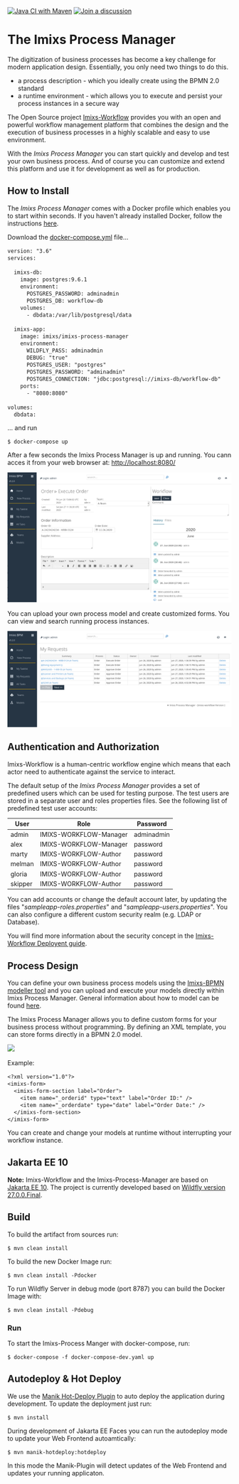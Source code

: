 [![Java CI with Maven](https://github.com/imixs/imixs-process-manager/actions/workflows/maven.yml/badge.svg)](https://github.com/imixs/imixs-process-manager/actions/workflows/maven.yml)
[![Join a discussion](https://img.shields.io/badge/discuss-on%20github-4CB697)](https://github.com/imixs/imixs-workflow/discussions)

# The Imixs Process Manager


The digitization of business processes has become a key challenge for modern application design.
Essentially, you only need two things to do this.

 - a process description - which you ideally create using the BPMN 2.0 standard
 - a runtime environment - which allows you to execute and persist your process instances in a secure way

The Open Source project [Imixs-Workflow](http://www.imixs.org) provides you with an open and powerful workflow management platform that combines the design and the execution of business processes in a highly scalable and easy to use environment.

With the *Imixs Process Manager* you can start quickly and develop and test your own business process. And of course you can customize and extend this platform and use it for development as well as for production.


## How to Install

The *Imixs Process Manager* comes with a Docker profile which enables you to start within  seconds. If you haven't already installed Docker, follow the instructions [here](https://docs.docker.com/get-docker/).

Download the [docker-compose.yml](https://raw.githubusercontent.com/imixs/imixs-process-manager/master/docker-compose.yml) file...

	version: "3.6"
	services:
	
	  imixs-db:
	    image: postgres:9.6.1
	    environment:
	      POSTGRES_PASSWORD: adminadmin
	      POSTGRES_DB: workflow-db
	    volumes: 
	      - dbdata:/var/lib/postgresql/data
	  
	  imixs-app:
	    image: imixs/imixs-process-manager
	    environment:
	      WILDFLY_PASS: adminadmin
	      DEBUG: "true"
	      POSTGRES_USER: "postgres"
	      POSTGRES_PASSWORD: "adminadmin"
	      POSTGRES_CONNECTION: "jdbc:postgresql://imixs-db/workflow-db"
	    ports:
	      - "8080:8080"
	
	volumes:
	  dbdata: 

... and run

	$ docker-compose up
	
After a few seconds the Imixs Process Manager is up and running. You cann acces it from your web browser at: [http://localhost:8080/](http://localhost:8080/)


<img src="./screen-002.png" />

You can upload your own process model and create customized forms. You can view and search running process instances.

<img src="./screen-001.png" />





## Authentication and Authorization

Imixs-Workflow is a human-centric workflow engine which means that each actor need to authenticate against the service to interact. 

The default setup of the *Imixs Process Manager* provides a set of predefined users which can be used for testing purpose. The test users are stored in a separate user and roles properties files.  See the following list of predefined test user accounts:

| User    | Role                   | Password |
|---------|------------------------|----------|
| admin   | IMIXS-WORKFLOW-Manager | adminadmin |
| alex    | IMIXS-WORKFLOW-Manager | password |
| marty   | IMIXS-WORKFLOW-Author  | password |
| melman  | IMIXS-WORKFLOW-Author  | password |
| gloria  | IMIXS-WORKFLOW-Author  | password |
| skipper | IMIXS-WORKFLOW-Author  | password |

You can add accounts or change the default account later, by updating the files "_sampleapp-roles.properties_" and "_sampleapp-users.properties_". You can also configure a different custom security realm (e.g. LDAP or Database).

You will find more information about the security concept in the [Imixs-Workflow Deployent guide](https://www.imixs.org/doc/deployment/index.html).



	
	
## Process Design

You can define your own business process models using the [Imixs-BPMN modeller tool](https://www.imixs.org/doc/modelling/index.html) and you can upload and execute your models directly within Imixs Process Manager. General information about how to model can be found [here](https://www.imixs.org/doc/modelling/howto.html). 

The Imixs Process Manager allows you to define custom forms for your business process without programming. By defining an XML template, you can store forms directly in a BPMN 2.0 model.

<img src="https://raw.githubusercontent.com/imixs/imixs-process-manager/master/src/main/webapp/pages/model-example.png" />

Example:

	<?xml version="1.0"?>
	<imixs-form>
	  <imixs-form-section label="Order">
	    <item name="_orderid" type="text" label="Order ID:" />
	    <item name="_orderdate" type="date" label="Order Date:" />
	  </imixs-form-section>
	</imixs-form>

You can create and change your models at runtime without interrupting your workflow instance.



## Jakarta EE 10

**Note:** Imixs-Workflow and the Imixs-Process-Manager are based on [Jakarta EE 10](https://jakarta.ee/). The project is currently developed based on [Wildfly version 27.0.0.Final](https://wildfly.org).


## Build

To build the artifact from sources run:

	$ mvn clean install
	
To build the new Docker Image run:

	$ mvn clean install -Pdocker
	
To run Wildfly Server in debug mode (port 8787) you can build the Docker Image with:

	$ mvn clean install -Pdebug
	


### Run

To start the Imixs-Process Manger with docker-compose, run:

	$ docker-compose -f docker-compose-dev.yaml up
	

## Autodeploy & Hot Deploy

We use the [Manik Hot-Deploy Plugin](https://manik.imixs.org/) to auto deploy the application during development. 
To update the deployment just run:

	$ mvn install
	
During development of Jakarta EE Faces you can run the autodeploy mode to update your Web Frontend autoamtically:

	$ mvn manik-hotdeploy:hotdeploy

In this mode the Manik-Plugin will detect updates of the Web Frontend and updates your running applicaton. 												
